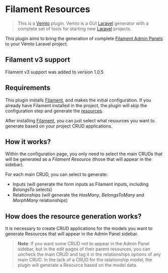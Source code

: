 # Filament Resources

> This is a [Vemto](https://vemto.app/) plugin. Vemto is a GUI [Laravel](https://laravel.com/) generator with a complete set of tools for starting new [Laravel](https://laravel.com/) projects. 

This plugin aims to bring the generation of complete [Filament Admin Panels](https://filamentadmin.com/) to your Vemto Laravel project.

## Filament v3 support

Filament v3 support was added to version 1.0.5

## Requirements

This plugin installs [Filament](https://filamentadmin.com/), and makes the initial configuration. If you already have Filament installed in the project, the plugin will skip the configuration step and generate the [resources](https://filamentadmin.com/docs/2.x/admin/resources).

After installing [Filament](https://filamentadmin.com/), you can just select what resources you want to generate based on your project CRUD applications.

## How it works?

Within the configuration page, you only need to select the main CRUDs that will be generated as a *Filament Resource* (those that will appear in the sidebar).

For each main CRUD, you can select to generate:

- Inputs (will generate the form inputs as Filament inputs, including *BelongsTo* selects)
- Relationships (will generate the *HasMany*, *BelongsToMany* and *MorphMany* relationships)

## How does the resource generation works?

It is necessary to create CRUD applications for the models you want to generate Resources that will appear in the Admin Panel sidebar.

> **Note**: If you want some CRUD not to appear in the Admin Panel sidebar, but in the edit pages of their parent resources, you can uncheck the main CRUD and tag it in the relationships options of any main CRUD. In the lack of a CRUD for the relationship model, the plugin will generate a Resource based on the model data.
